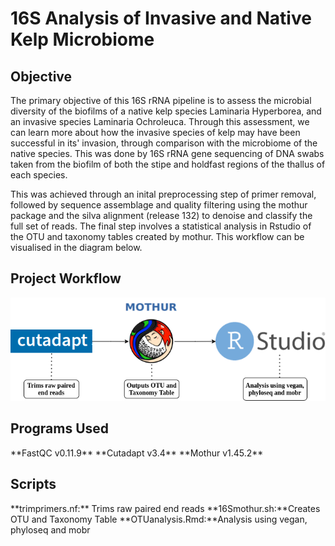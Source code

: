 <!DOCTYPE html>
<html>
<head>
<meta charset="utf-8"/>
</head>
<body>
<h1 id="Title">16S Analysis of Invasive and Native Kelp Microbiome</h1>

<h2 id="Objective">Objective</h2>

<p> The primary objective of this 16S rRNA pipeline is to assess the microbial diversity 
of the biofilms of a native kelp species Laminaria Hyperborea, and an invasive species 
Laminaria Ochroleuca. Through this assessment, we can learn more about how the invasive 
species of kelp may have been successful in its' invasion, through comparison with the 
microbiome of the native species. This was done by 16S rRNA gene sequencing of DNA swabs 
taken from the biofilm of both the stipe and holdfast regions of the thallus of each 
species. 

This was achieved through an inital preprocessing step of primer removal, followed by 
sequence assemblage and quality filtering using the mothur package and the silva 
alignment (release 132) to denoise and classify the full set of reads. The final step 
involves a statistical analysis in Rstudio of the OTU and taxonomy tables created by 
mothur. This workflow can be visualised in the diagram below. </p>

<h2 id="Project Workflow">Project Workflow</h2>

![](16Sworkflow.png)


<h2 id="Programs Used">Programs Used</h2>

<p> **FastQC v0.11.9**
**Cutadapt v3.4**
**Mothur v1.45.2** </p>

<h2 id="Scripts">Scripts</h2>

<p> **trimprimers.nf:** Trims raw paired end reads
**16Smothur.sh:**Creates OTU and Taxonomy Table
**OTUanalysis.Rmd:**Analysis using vegan, phyloseq and mobr
